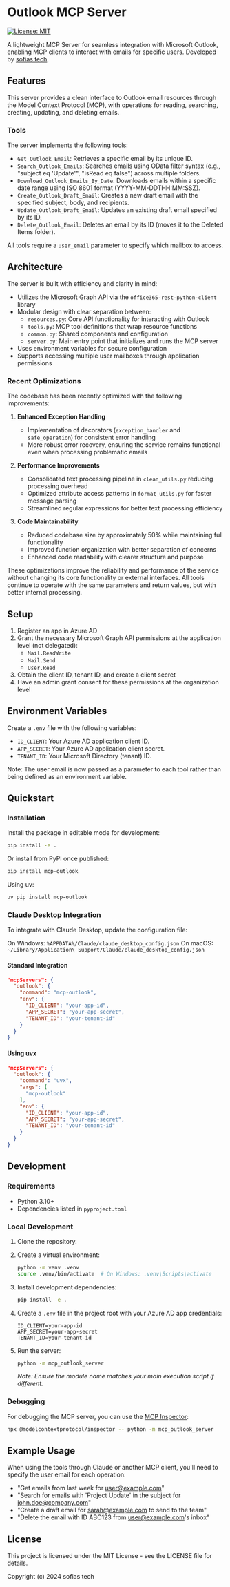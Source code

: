 # Outlook MCP Server

[![License: MIT](https://img.shields.io/badge/License-MIT-blue.svg)](https://opensource.org/licenses/MIT)

A lightweight MCP Server for seamless integration with Microsoft Outlook, enabling MCP clients to interact with emails for specific users. Developed by [sofias tech](https://github.com/sofias/).

## Features

This server provides a clean interface to Outlook email resources through the Model Context Protocol (MCP), with operations for reading, searching, creating, updating, and deleting emails.

### Tools

The server implements the following tools:

- `Get_Outlook_Email`: Retrieves a specific email by its unique ID.
- `Search_Outlook_Emails`: Searches emails using OData filter syntax (e.g., "subject eq 'Update'", "isRead eq false") across multiple folders.
- `Download_Outlook_Emails_By_Date`: Downloads emails within a specific date range using ISO 8601 format (YYYY-MM-DDTHH:MM:SSZ).
- `Create_Outlook_Draft_Email`: Creates a new draft email with the specified subject, body, and recipients.
- `Update_Outlook_Draft_Email`: Updates an existing draft email specified by its ID.
- `Delete_Outlook_Email`: Deletes an email by its ID (moves it to the Deleted Items folder).

All tools require a `user_email` parameter to specify which mailbox to access.

## Architecture

The server is built with efficiency and clarity in mind:

- Utilizes the Microsoft Graph API via the `office365-rest-python-client` library
- Modular design with clear separation between:
  - `resources.py`: Core API functionality for interacting with Outlook
  - `tools.py`: MCP tool definitions that wrap resource functions
  - `common.py`: Shared components and configuration
  - `server.py`: Main entry point that initializes and runs the MCP server
- Uses environment variables for secure configuration
- Supports accessing multiple user mailboxes through application permissions

### Recent Optimizations

The codebase has been recently optimized with the following improvements:

1. **Enhanced Exception Handling**
   - Implementation of decorators (`exception_handler` and `safe_operation`) for consistent error handling
   - More robust error recovery, ensuring the service remains functional even when processing problematic emails

2. **Performance Improvements**
   - Consolidated text processing pipeline in `clean_utils.py` reducing processing overhead
   - Optimized attribute access patterns in `format_utils.py` for faster message parsing
   - Streamlined regular expressions for better text processing efficiency

3. **Code Maintainability**
   - Reduced codebase size by approximately 50% while maintaining full functionality
   - Improved function organization with better separation of concerns
   - Enhanced code readability with clearer structure and purpose

These optimizations improve the reliability and performance of the service without changing its core functionality or external interfaces. All tools continue to operate with the same parameters and return values, but with better internal processing.

## Setup

1. Register an app in Azure AD
2. Grant the necessary Microsoft Graph API permissions at the application level (not delegated):
   - `Mail.ReadWrite`
   - `Mail.Send`
   - `User.Read`
3. Obtain the client ID, tenant ID, and create a client secret
4. Have an admin grant consent for these permissions at the organization level

## Environment Variables

Create a `.env` file with the following variables:

- `ID_CLIENT`: Your Azure AD application client ID.
- `APP_SECRET`: Your Azure AD application client secret.
- `TENANT_ID`: Your Microsoft Directory (tenant) ID.

Note: The user email is now passed as a parameter to each tool rather than being defined as an environment variable.

## Quickstart

### Installation

Install the package in editable mode for development:

```bash
pip install -e .
```

Or install from PyPI once published:

```bash
pip install mcp-outlook
```

Using uv:

```bash
uv pip install mcp-outlook
```

### Claude Desktop Integration

To integrate with Claude Desktop, update the configuration file:

On Windows: `%APPDATA%/Claude/claude_desktop_config.json`
On macOS: `~/Library/Application\ Support/Claude/claude_desktop_config.json`

#### Standard Integration

```json
"mcpServers": {
  "outlook": {
    "command": "mcp-outlook",
    "env": {
      "ID_CLIENT": "your-app-id",
      "APP_SECRET": "your-app-secret",
      "TENANT_ID": "your-tenant-id"
    }
  }
}
```

#### Using uvx

```json
"mcpServers": {
  "outlook": {
    "command": "uvx",
    "args": [
      "mcp-outlook"
    ],
    "env": {
      "ID_CLIENT": "your-app-id",
      "APP_SECRET": "your-app-secret",
      "TENANT_ID": "your-tenant-id"
    }
  }
}
```

## Development

### Requirements

- Python 3.10+
- Dependencies listed in `pyproject.toml`

### Local Development

1. Clone the repository.
2. Create a virtual environment:

   ```bash
   python -m venv .venv
   source .venv/bin/activate  # On Windows: .venv\Scripts\activate
   ```
3. Install development dependencies:

   ```bash
   pip install -e .
   ```
4. Create a `.env` file in the project root with your Azure AD app credentials:

   ```dotenv
   ID_CLIENT=your-app-id
   APP_SECRET=your-app-secret
   TENANT_ID=your-tenant-id
   ```
5. Run the server:

   ```bash
   python -m mcp_outlook_server
   ```

   *Note: Ensure the module name matches your main execution script if different.*

### Debugging

For debugging the MCP server, you can use the [MCP Inspector](https://github.com/modelcontextprotocol/inspector):

```bash
npx @modelcontextprotocol/inspector -- python -m mcp_outlook_server
```

## Example Usage

When using the tools through Claude or another MCP client, you'll need to specify the user email for each operation:

- "Get emails from last week for user@example.com"
- "Search for emails with 'Project Update' in the subject for john.doe@company.com"
- "Create a draft email for sarah@example.com to send to the team"
- "Delete the email with ID ABC123 from user@example.com's inbox"

## License

This project is licensed under the MIT License - see the LICENSE file for details.

Copyright (c) 2024 sofias tech
